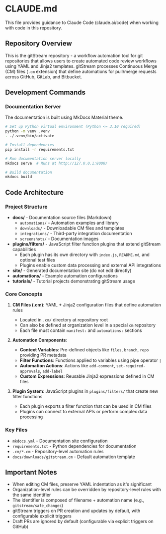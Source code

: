 # CLAUDE.md

This file provides guidance to Claude Code (claude.ai/code) when working with code in this repository.

## Repository Overview

This is the gitStream repository - a workflow automation tool for git repositories that allows users to create automated code review workflows using YAML and Jinja2 templates. gitStream processes Continuous Merge (CM) files (`.cm` extension) that define automations for pull/merge requests across GitHub, GitLab, and Bitbucket.

## Development Commands

### Documentation Server
The documentation is built using MkDocs Material theme.

```bash
# Set up Python virtual environment (Python <= 3.10 required)
python -m venv .venv
. ./.venv/bin/activate

# Install dependencies
pip install -r requirements.txt

# Run documentation server locally
mkdocs serve  # Runs at http://127.0.0.1:8000/

# Build documentation
mkdocs build
```

## Code Architecture

### Project Structure
- **docs/** - Documentation source files (Markdown)
  - `automations/` - Automation examples and library
  - `downloads/` - Downloadable CM files and templates
  - `integrations/` - Third-party integration documentation
  - `screenshots/` - Documentation images
- **plugins/filters/** - JavaScript filter function plugins that extend gitStream capabilities
  - Each plugin has its own directory with `index.js`, `README.md`, and optional test files
  - Plugins enable custom data processing and external API integrations
- **site/** - Generated documentation site (do not edit directly)
- **automations/** - Example automation configurations
- **tutorials/** - Tutorial projects demonstrating gitStream usage

### Core Concepts

1. **CM Files (.cm)**: YAML + Jinja2 configuration files that define automation rules
   - Located in `.cm/` directory at repository root
   - Can also be defined at organization level in a special `cm` repository
   - Each file must contain `manifest:` and `automations:` sections

2. **Automation Components**:
   - **Context Variables**: Pre-defined objects like `files`, `branch`, `repo` providing PR metadata
   - **Filter Functions**: Functions applied to variables using pipe operator `|`
   - **Automation Actions**: Actions like `add-comment`, `set-required-approvals`, `add-label`
   - **Custom Expressions**: Reusable Jinja2 expressions defined in CM files

3. **Plugin System**: JavaScript plugins in `plugins/filters/` that create new filter functions
   - Each plugin exports a filter function that can be used in CM files
   - Plugins can connect to external APIs or perform complex data processing

### Key Files
- `mkdocs.yml` - Documentation site configuration
- `requirements.txt` - Python dependencies for documentation
- `.cm/*.cm` - Repository-level automation rules
- `docs/downloads/gitstream.cm` - Default automation template

## Important Notes

- When editing CM files, preserve YAML indentation as it's significant
- Organization-level rules can be overridden by repository-level rules with the same identifier
- The identifier is composed of filename + automation name (e.g., `gitstream/safe_changes`)
- gitStream triggers on PR creation and updates by default, with configurable explicit triggers
- Draft PRs are ignored by default (configurable via explicit triggers on GitHub)